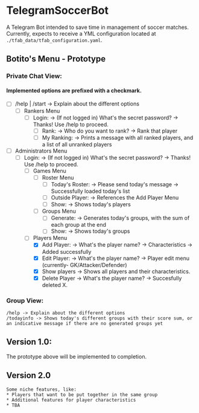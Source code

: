 # TelegramSoccerBot
A Telegram Bot intended to save time in management of soccer matches.
Currently, expects to receive a YML configuration located at `./tfab_data/tfab_configuration.yaml`.

## Botito's Menu - Prototype
### Private Chat View:
#### Implemented options are prefixed with a checkmark.
- [ ] /help | /start -> Explain about the different options
  - [ ] Rankers Menu
    - [ ] Login: -> (If not logged in) What's the secret password? -> Thanks! Use /help to proceed.
      - [ ] Rank: -> Who do you want to rank? -> Rank that player
      - [ ] My Ranking: -> Prints a message with all ranked players, and a list of all unranked players
- [ ] Administrators Menu
     - [ ] Login: -> (If not logged in) What's the secret password? -> Thanks! Use /help to proceed.
       - [ ]  Games Menu
           - [ ]  Roster Menu
               - [ ] Today's Roster: -> Please send today's message -> Successfully loaded today's list
               - [ ] Outside Player: -> References the Add Player Menu 
               - [ ] Show: -> Shows today's players
           - [ ]  Groups Menu
               - [ ] Generate: -> Generates today's groups, with the sum of each group at the end
               - [ ] Show: -> Shows today's groups
       - [ ]  Players Menu
           - [X] Add Player: -> What's the player name? -> Characteristics -> Added successfully
           - [X] Edit Player: -> What's the player name? -> Player edit menu (currently- GK/Attacker/Defender)
           - [X] Show players -> Shows all players and their characteristics.
           - [X] Delete Player -> What's the player name? -> Succesfully deleted X.

### Group View:
    /help -> Explain about the different options
    /todayinfo -> Shows today's different groups with their score sum, or an indicative message if there are no generated groups yet

##  Version 1.0:
The prototype above will be implemented to completion.

## Version 2.0
    Some niche features, like:
    * Players that want to be put together in the same group
    * Additional features for player characteristics
    * TBA